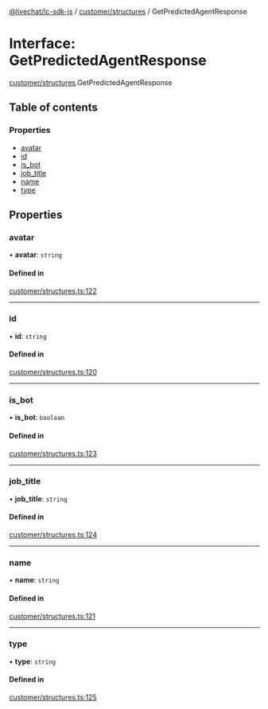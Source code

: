 [@livechat/lc-sdk-js](../README.md) / [customer/structures](../modules/customer_structures.md) / GetPredictedAgentResponse

# Interface: GetPredictedAgentResponse

[customer/structures](../modules/customer_structures.md).GetPredictedAgentResponse

## Table of contents

### Properties

- [avatar](customer_structures.GetPredictedAgentResponse.md#avatar)
- [id](customer_structures.GetPredictedAgentResponse.md#id)
- [is\_bot](customer_structures.GetPredictedAgentResponse.md#is_bot)
- [job\_title](customer_structures.GetPredictedAgentResponse.md#job_title)
- [name](customer_structures.GetPredictedAgentResponse.md#name)
- [type](customer_structures.GetPredictedAgentResponse.md#type)

## Properties

### avatar

• **avatar**: `string`

#### Defined in

[customer/structures.ts:122](https://github.com/livechat/lc-sdk-js/blob/7431f2f/src/customer/structures.ts#L122)

___

### id

• **id**: `string`

#### Defined in

[customer/structures.ts:120](https://github.com/livechat/lc-sdk-js/blob/7431f2f/src/customer/structures.ts#L120)

___

### is\_bot

• **is\_bot**: `boolean`

#### Defined in

[customer/structures.ts:123](https://github.com/livechat/lc-sdk-js/blob/7431f2f/src/customer/structures.ts#L123)

___

### job\_title

• **job\_title**: `string`

#### Defined in

[customer/structures.ts:124](https://github.com/livechat/lc-sdk-js/blob/7431f2f/src/customer/structures.ts#L124)

___

### name

• **name**: `string`

#### Defined in

[customer/structures.ts:121](https://github.com/livechat/lc-sdk-js/blob/7431f2f/src/customer/structures.ts#L121)

___

### type

• **type**: `string`

#### Defined in

[customer/structures.ts:125](https://github.com/livechat/lc-sdk-js/blob/7431f2f/src/customer/structures.ts#L125)
